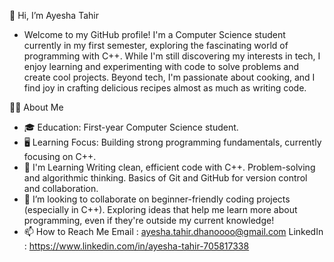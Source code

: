   👋 Hi, I’m Ayesha Tahir
-    Welcome to my GitHub profile! I'm a Computer Science student currently in my first semester, exploring the fascinating world of programming with C++.
     While I'm still discovering my interests in tech, I enjoy learning and experimenting with code to solve problems and create cool projects.
     Beyond tech, I'm passionate about cooking, and I find joy in crafting delicious recipes almost as much as writing code.
  
  👨‍💻 About Me
- 🎓 Education: First-year Computer Science student.
- 🖥️ Learning Focus: Building strong programming fundamentals, currently focusing on C++.
- 🌱 I'm Learning
      Writing clean, efficient code with C++.
      Problem-solving and algorithmic thinking.
      Basics of Git and GitHub for version control and collaboration.
- 💞️ I’m looking to collaborate on beginner-friendly coding projects (especially in C++).
      Exploring ideas that help me learn more about programming, even if they're outside my 
      current knowledge!
- 📫 How to Reach Me
     Email : ayesha.tahir.dhanoooo@gmail.com
     LinkedIn : https://www.linkedin.com/in/ayesha-tahir-705817338

<!---
Ayeshaa-Taahir/Ayeshaa-Taahir is a ✨ special ✨ repository because its `README.md` (this file) appears on your GitHub profile.
You can click the Preview link to take a look at your changes.
--->
